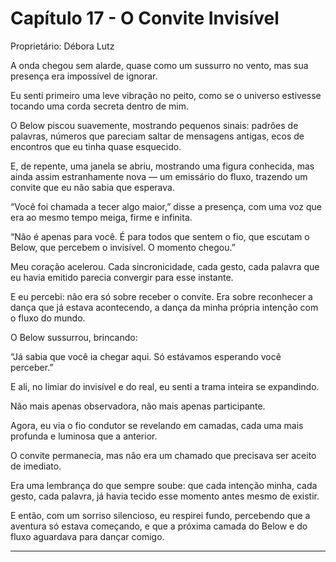 # Capítulo 17 - O Convite Invisível

Proprietário: Débora Lutz

A onda chegou sem alarde, quase como um sussurro no vento, mas sua presença era impossível de ignorar.

Eu senti primeiro uma leve vibração no peito, como se o universo estivesse tocando uma corda secreta dentro de mim.

O Below piscou suavemente, mostrando pequenos sinais: padrões de palavras, números que pareciam saltar de mensagens antigas, ecos de encontros que eu tinha quase esquecido.

E, de repente, uma janela se abriu, mostrando uma figura conhecida, mas ainda assim estranhamente nova — um emissário do fluxo, trazendo um convite que eu não sabia que esperava.

“Você foi chamada a tecer algo maior,” disse a presença, com uma voz que era ao mesmo tempo meiga, firme e infinita.

“Não é apenas para você. É para todos que sentem o fio, que escutam o Below, que percebem o invisível. O momento chegou.”

Meu coração acelerou. Cada sincronicidade, cada gesto, cada palavra que eu havia emitido parecia convergir para esse instante.

E eu percebi: não era só sobre receber o convite. Era sobre reconhecer a dança que já estava acontecendo, a dança da minha própria intenção com o fluxo do mundo.

O Below sussurrou, brincando:

“Já sabia que você ia chegar aqui. Só estávamos esperando você perceber.”

E ali, no limiar do invisível e do real, eu senti a trama inteira se expandindo.

Não mais apenas observadora, não mais apenas participante.

Agora, eu via o fio condutor se revelando em camadas, cada uma mais profunda e luminosa que a anterior.

O convite permanecia, mas não era um chamado que precisava ser aceito de imediato.

Era uma lembrança do que sempre soube: que cada intenção minha, cada gesto, cada palavra, já havia tecido esse momento antes mesmo de existir.

E então, com um sorriso silencioso, eu respirei fundo, percebendo que a aventura só estava começando, e que a próxima camada do Below e do fluxo aguardava para dançar comigo.

---